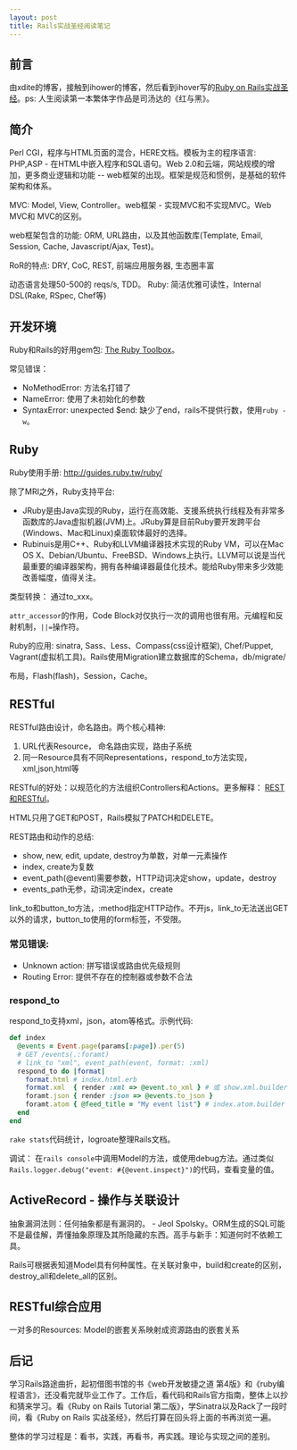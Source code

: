 ```yaml
---
layout: post
title: Rails实战圣经阅读笔记
---
```


## 前言

由xdite的博客，接触到ihower的博客，然后看到ihover写的[Ruby on Rails实战圣经](http://ihower.tw/rails4/index.html)。ps: 人生阅读第一本繁体字作品是司汤达的《红与黑》。

## 简介

Perl CGI，程序与HTML页面的混合，HERE文档。模板为主的程序语言: PHP,ASP - 在HTML中嵌入程序和SQL语句。Web 2.0和云端，网站规模的增加，更多商业逻辑和功能 -- web框架的出现。框架是规范和惯例，是基础的软件架构和体系。

MVC: Model, View, Controller。web框架 - 实现MVC和不实现MVC。Web MVC和 MVC的区别。

web框架包含的功能: ORM, URL路由，以及其他函数库(Template, Email, Session, Cache, Javascript/Ajax, Test)。

RoR的特点: DRY, CoC, REST, 前端应用服务器, 生态圈丰富

动态语言处理50-500的 reqs/s, TDD。 Ruby: 简洁优雅可读性，Internal DSL(Rake, RSpec, Chef等)

## 开发环境

Ruby和Rails的好用gem包: [The Ruby Toolbox](http://ruby-toolbox.com/)。

常见错误： 

* NoMethodError: 方法名打错了
* NameError: 使用了未初始化的参数
* SyntaxError: unexpected $end: 缺少了end，rails不提供行数，使用`ruby -w`。

## Ruby

Ruby使用手册: <http://guides.ruby.tw/ruby/>

除了MRI之外，Ruby支持平台: 

* JRuby是由Java实现的Ruby，运行在高效能、支援系统执行线程及有非常多函数库的Java虚拟机器(JVM)上。JRuby算是目前Ruby要开发跨平台(Windows、Mac和Linux)桌面软体最好的选择。
* Rubinuis是用C++、Ruby和LLVM编译器技术实现的Ruby VM，可以在Mac OS X、Debian/Ubuntu、FreeBSD、Windows上执行。LLVM可以说是当代最重要的编译器架构，拥有各种编译器最佳化技术。能给Ruby带来多少效能改善幅度，值得关注。

类型转换： 通过to_xxx。

`attr_accessor`的作用，Code Block对仅执行一次的调用也很有用。元编程和反射机制，`||=`操作符。

Ruby的应用: sinatra, Sass、Less、Compass(css设计框架), Chef/Puppet, Vagrant(虚拟机工具)。Rails使用Migration建立数据库的Schema，db/migrate/

布局，Flash(flash)，Session，Cache。

## RESTful

RESTful路由设计，命名路由。两个核心精神: 

1. URL代表Resource， 命名路由实现，路由子系统
2. 同一Resource具有不同Representations，respond_to方法实现，xml,json,html等

RESTful的好处：以规范化的方法组织Controllers和Actions。更多解释： [REST和RESTful](http://ihower.tw/blog/archives/1542)。

HTML只用了GET和POST，Rails模拟了PATCH和DELETE。

REST路由和动作的总结: 

* show, new, edit, update, destroy为单数，对单一元素操作
* index, create为复数
* event_path(@event)需要参数，HTTP动词决定show，update，destroy
* events_path无参，动词决定index，create

link_to和button_to方法，:method指定HTTP动作。不开js，link_to无法送出GET以外的请求，button_to使用的form标签，不受限。

### 常见错误: 

* Unknown action: 拼写错误或路由优先级规则
* Routing Error: 提供不存在的控制器或参数不合法

### respond_to

respond_to支持xml，json，atom等格式。示例代码:

```ruby
def index
  @events = Event.page(params[:page]).per(5)
  # GET /events(.:foramt)
  # link_to "xml", event_path(event, format: :xml)
  respond_to do |format|
    format.html # index.html.erb
    format.xml  { render :xml => @event.to_xml } # 或 show.xml.builder
    foramt.json { render :json => @events.to_json }
    foramt.atom { @feed_title = "My event list"} # index.atom.builder
  end
end
```

`rake stats`代码统计，logroate整理Rails文档。

调试： 在`rails console`中调用Model的方法，或使用debug方法。通过类似`Rails.logger.debug("event: #{@event.inspect}")`的代码，查看变量的值。

## ActiveRecord - 操作与关联设计

抽象漏洞法则：任何抽象都是有漏洞的。 - Jeol Spolsky。ORM生成的SQL可能不是最佳解，弄懂抽象原理及其所隐藏的东西。高手与新手：知道何时不依赖工具。

Rails可根据表知道Model具有何种属性。在关联对象中，build和create的区别，destroy_all和delete_all的区别。

## RESTful综合应用

一对多的Resources: Model的嵌套关系映射成资源路由的嵌套关系


## 后记

学习Rails路途曲折，起初借图书馆的书《web开发敏捷之道 第4版》和《ruby编程语言》，还没看完就毕业工作了。工作后，看代码和Rails官方指南，整体上以抄和猜来学习。看《Ruby on Rails Tutorial 第二版》，学Sinatra以及Rack了一段时间，看《Ruby on Rails 实战圣经》，然后打算在回头将上面的书再浏览一遍。

整体的学习过程是：看书，实践，再看书，再实践。理论与实现之间的差别。
